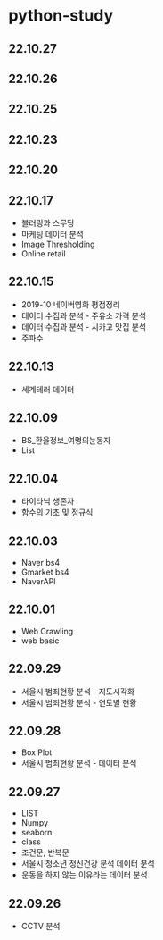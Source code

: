 # python-study
## 22.10.27
## 22.10.26
## 22.10.25
## 22.10.23
## 22.10.20
## 22.10.17
- 블러링과 스무딩
- 마케팅 데이터 분석
- Image Thresholding
- Online retail
## 22.10.15
- 2019-10 네이버영화 평점정리
- 데이터 수집과 분석 - 주유소 가격 분석
- 데이터 수집과 분석 - 시카고 맛집 분석
- 주파수
## 22.10.13
- 세계테러 데이터
## 22.10.09
- BS_환율정보_여명의눈동자
- List
## 22.10.04
- 타이타닉 생존자
- 함수의 기초 및 정규식
## 22.10.03
- Naver bs4
- Gmarket bs4
- NaverAPI
## 22.10.01
- Web Crawling
- web basic
## 22.09.29
- 서울시 범죄현황 분석 - 지도시각화
- 서울시 범죄현황 분석 - 연도별 현황
## 22.09.28
- Box Plot
- 서울시 범죄현황 분석 - 데이터 분석
## 22.09.27 
- LIST
- Numpy
- seaborn
- class
- 조건문, 반복문
- 서울시 청소년 정신건강 분석 데이터 분석
- 운동을 하지 않는 이유라는 데이터 분석
## 22.09.26 
- CCTV 분석
